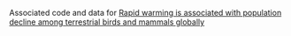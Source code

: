 Associated code and data for [Rapid warming is associated with population decline among terrestrial birds and mammals globally](https://onlinelibrary.wiley.com/doi/full/10.1111/gcb.14361)
